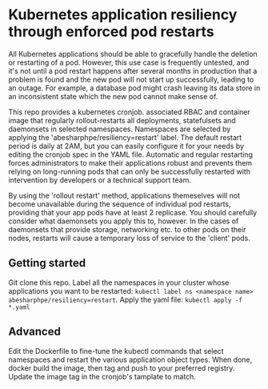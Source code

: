 # Kubernetes application resiliency through enforced pod restarts
All Kubernetes applications should be able to gracefully handle the deletion or restarting of a pod. However, this use case is frequently untested, and it's not until a pod restart happens after several months in production that a problem is found and the new pod will not start up successfully, leading to an outage. For example, a database pod might crash leaving its data store in an inconsistent state which the new pod cannot make sense of.

This repo provides a kubernetes cronjob. associated RBAC and container image that regularly rollout-restarts all deployments, statefulsets and daemonsets in selected namespaces. Namespaces are selected by applying the 'abesharphpe/resiliency=restart' label. The default restart period is daily at 2AM, but you can easily configure it for your needs by editing the cronjob spec in the YAML file. Automatic and regular restarting forces administrators to make their applications robust and prevents them relying on long-running pods that can only be successfully restarted with intervention by developers or a technical support team.

By using the 'rollout restart' method, applications themeselves will not become unavailable during the sequence of individual pod restarts, providing that your app pods have at least 2 replicase. You should carefully consider what daemonsets you apply this to, however. In the cases of daemonsets that provide storage, networking etc. to other pods on their nodes, restarts will cause a temporary loss of service to the 'client' pods.

## Getting started
Git clone this repo.
Label all the namespaces in your cluster whose applications you want to be restarted: `kubectl label ns <namespace name> abesharphpe/resiliency=restart`.
Apply the yaml file: `kubectl apply -f *.yaml`

## Advanced
Edit the Dockerfile to fine-tune the kubectl commands that select namespaces and restart the various application object types.
When done, docker build the image, then tag and push to your preferred registry. Update the image tag in the cronjob's tamplate to match.
